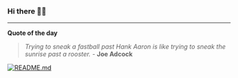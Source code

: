 ### Hi there 👋🏻


---

**Quote of the day**

> *Trying to sneak a fastball past Hank Aaron is like trying to sneak the sunrise past a rooster.* - **Joe Adcock** 

[![README.md](https://github.com/marcolovazzano/marcolovazzano/actions/workflows/readme.yml/badge.svg?branch=main)](https://github.com/marcolovazzano/marcolovazzano/actions/workflows/readme.yml)
